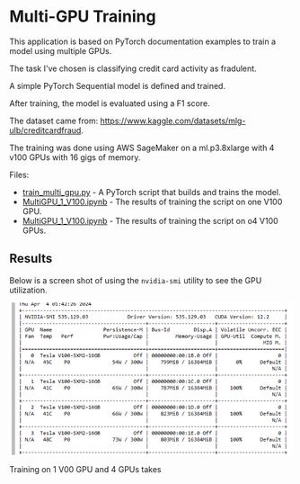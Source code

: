 # Multi-GPU Training

This application is based on PyTorch documentation examples to train a model using multiple GPUs. 

The task I've chosen is classifying credit card activity as fradulent. 

A simple PyTorch Sequential model is defined and trained.

After training, the model is evaluated using a F1 score. 

The dataset came from: https://www.kaggle.com/datasets/mlg-ulb/creditcardfraud. 

The training was done using AWS SageMaker on a ml.p3.8xlarge with 4 v100 GPUs with 16 gigs of memory.

Files: 

- [train_multi_gpu.py](https://github.com/efarish/portfolio/blob/main/fundamentals/multi_gpu/train_multi_gpu.py) - A PyTorch script that builds and trains the model.
- [MultiGPU_1_V100.ipynb](https://github.com/efarish/portfolio/blob/main/fundamentals/multi_gpu/MultiGPU_1_V100.ipynb) - The results of training the script on one V100 GPU.
- [MultiGPU_1_V100.ipynb](https://github.com/efarish/portfolio/blob/main/fundamentals/multi_gpu/MultiGPU_1_V100.ipynb) - The results of training the script on o4 V100 GPUs.

## Results

Below is a screen shot of using the `nvidia-smi` utility to see the GPU utilization.

![alt text](https://github.com/efarish/portfolio/blob/main/fundamentals/multi_gpu/assets/img/nvidia_v_gpu.png)

Training on 1 V00 GPU and 4 GPUs takes 


